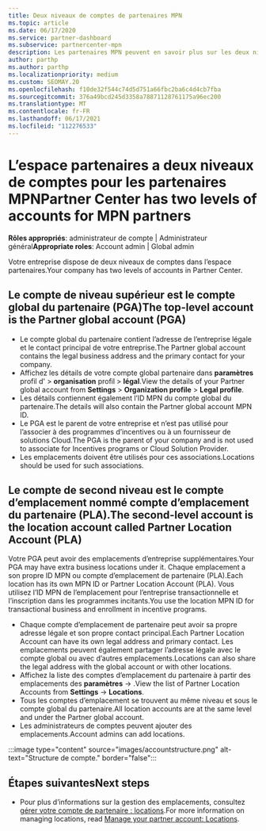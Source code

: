 ```yaml
---
title: Deux niveaux de comptes de partenaires MPN
ms.topic: article
ms.date: 06/17/2020
ms.service: partner-dashboard
ms.subservice: partnercenter-mpn
description: Les partenaires MPN peuvent en savoir plus sur les deux niveaux de comptes dans l’espace partenaires, le compte global partenaire (PGA) et le compte d’emplacement du partenaire (PLA).
author: parthp
ms.author: parthp
ms.localizationpriority: medium
ms.custom: SEOMAY.20
ms.openlocfilehash: f10de32f544c74d5d751a66fbc2ba6c4d4cb7fba
ms.sourcegitcommit: 376a49bcd245d3358a78871128761175a96ec200
ms.translationtype: MT
ms.contentlocale: fr-FR
ms.lasthandoff: 06/17/2021
ms.locfileid: "112276533"
---
```

# <a name="partner-center-has-two-levels-of-accounts-for-mpn-partners"></a><span data-ttu-id="d209d-103">L’espace partenaires a deux niveaux de comptes pour les partenaires MPN</span><span class="sxs-lookup"><span data-stu-id="d209d-103">Partner Center has two levels of accounts for MPN partners</span></span>

<span data-ttu-id="d209d-104">**Rôles appropriés**: administrateur de compte | Administrateur général</span><span class="sxs-lookup"><span data-stu-id="d209d-104">**Appropriate roles**: Account admin | Global admin</span></span>

<span data-ttu-id="d209d-105">Votre entreprise dispose de deux niveaux de comptes dans l’espace partenaires.</span><span class="sxs-lookup"><span data-stu-id="d209d-105">Your company has two levels of accounts in Partner Center.</span></span>

## <a name="the-top-level-account-is-the-partner-global-account-pga"></a><span data-ttu-id="d209d-106">Le compte de niveau supérieur est le compte global du partenaire (PGA)</span><span class="sxs-lookup"><span data-stu-id="d209d-106">The top-level account is the Partner global account (PGA)</span></span>

- <span data-ttu-id="d209d-107">Le compte global du partenaire contient l’adresse de l’entreprise légale et le contact principal de votre entreprise.</span><span class="sxs-lookup"><span data-stu-id="d209d-107">The Partner global account contains the legal business address and the primary contact for your company.</span></span> 
- <span data-ttu-id="d209d-108">Affichez les détails de votre compte global partenaire dans **paramètres** profil d'  >  **organisation** profil  >  **légal**.</span><span class="sxs-lookup"><span data-stu-id="d209d-108">View the details of your Partner global account from **Settings** > **Organization profile** > **Legal profile**.</span></span>
- <span data-ttu-id="d209d-109">Les détails contiennent également l’ID MPN du compte global du partenaire.</span><span class="sxs-lookup"><span data-stu-id="d209d-109">The details will also contain the Partner global account MPN ID.</span></span> 
- <span data-ttu-id="d209d-110">Le PGA est le parent de votre entreprise et n’est pas utilisé pour l’associer à des programmes d’incentives ou à un fournisseur de solutions Cloud.</span><span class="sxs-lookup"><span data-stu-id="d209d-110">The PGA is the parent of your company and is not used to associate for Incentives programs or Cloud Solution Provider.</span></span> 
- <span data-ttu-id="d209d-111">Les emplacements doivent être utilisés pour ces associations.</span><span class="sxs-lookup"><span data-stu-id="d209d-111">Locations should be used for such associations.</span></span>

## <a name="the-second-level-account-is-the-location-account-called-partner-location-account-pla"></a><span data-ttu-id="d209d-112">Le compte de second niveau est le compte d’emplacement nommé compte d’emplacement du partenaire (PLA).</span><span class="sxs-lookup"><span data-stu-id="d209d-112">The second-level account is the location account called Partner Location Account (PLA)</span></span>

<span data-ttu-id="d209d-113">Votre PGA peut avoir des emplacements d’entreprise supplémentaires.</span><span class="sxs-lookup"><span data-stu-id="d209d-113">Your PGA may have extra business locations under it.</span></span> <span data-ttu-id="d209d-114">Chaque emplacement a son propre ID MPN ou compte d’emplacement de partenaire (PLA).</span><span class="sxs-lookup"><span data-stu-id="d209d-114">Each location has its own MPN ID or Partner Location Account (PLA).</span></span> <span data-ttu-id="d209d-115">Vous utilisez l’ID MPN de l’emplacement pour l’entreprise transactionnelle et l’inscription dans les programmes incitants.</span><span class="sxs-lookup"><span data-stu-id="d209d-115">You use the location MPN ID for transactional business and enrollment in incentive programs.</span></span>

- <span data-ttu-id="d209d-116">Chaque compte d’emplacement de partenaire peut avoir sa propre adresse légale et son propre contact principal.</span><span class="sxs-lookup"><span data-stu-id="d209d-116">Each Partner Location Account can have its own legal address and primary contact.</span></span> <span data-ttu-id="d209d-117">Les emplacements peuvent également partager l’adresse légale avec le compte global ou avec d’autres emplacements.</span><span class="sxs-lookup"><span data-stu-id="d209d-117">Locations can also share the legal address with the global account or with other locations.</span></span>
- <span data-ttu-id="d209d-118">Affichez la liste des comptes d’emplacement du partenaire à partir des emplacements des **paramètres**  ->  .</span><span class="sxs-lookup"><span data-stu-id="d209d-118">View the list of Partner Location Accounts from **Settings** -> **Locations**.</span></span>
- <span data-ttu-id="d209d-119">Tous les comptes d’emplacement se trouvent au même niveau et sous le compte global du partenaire.</span><span class="sxs-lookup"><span data-stu-id="d209d-119">All location accounts are at the same level and under the Partner global account.</span></span>
- <span data-ttu-id="d209d-120">Les administrateurs de comptes peuvent ajouter des emplacements.</span><span class="sxs-lookup"><span data-stu-id="d209d-120">Account admins can add locations.</span></span>

:::image type="content" source="images/accountstructure.png" alt-text="Structure de compte." border="false":::

## <a name="next-steps"></a><span data-ttu-id="d209d-122">Étapes suivantes</span><span class="sxs-lookup"><span data-stu-id="d209d-122">Next steps</span></span>

- <span data-ttu-id="d209d-123">Pour plus d’informations sur la gestion des emplacements, consultez [gérer votre compte de partenaire : locations](manage-locations.md).</span><span class="sxs-lookup"><span data-stu-id="d209d-123">For more information on managing locations, read [Manage your partner account: Locations](manage-locations.md).</span></span>
